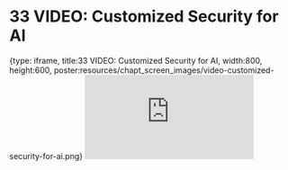 # 33 VIDEO: Customized Security for AI
 
{type: iframe, title:33 VIDEO: Customized Security for AI, width:800, height:600, poster:resources/chapt_screen_images/video-customized-security-for-ai.png}
![](https://hutchdatascience.org/AI_for_Decision_Makers/no_toc/video-customized-security-for-ai.html)
 

 
